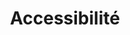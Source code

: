 ---
permalink: false
hideInSitemap: true
tags: level1
parent: fr
key: accessibility_fr
title: Accessibilité
alternativetitle: Nous développons des produits pour le plus grand nombre possible.
redirect: /fr/accessibility/introduction/about-this-guide/
order: 3
---